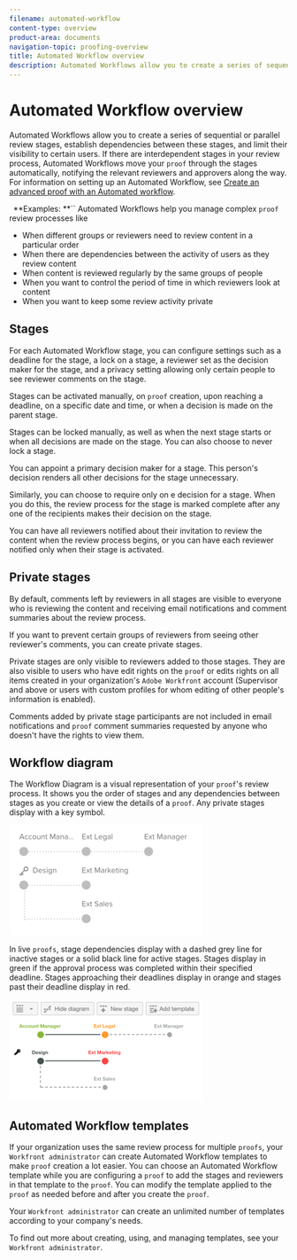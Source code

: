 ```yaml
---
filename: automated-workflow
content-type: overview
product-area: documents
navigation-topic: proofing-overview
title: Automated Workflow overview
description: Automated Workflows allow you to create a series of sequential or parallel review stages, establish dependencies between these stages, and limit their visibility to certain users. If there are interdependent stages in your review process, Automated Workflows move your proof through the stages automatically, notifying the relevant reviewers and approvers along the way. For information on setting up an Automated Workflow, see Create an advanced proof with an Automated workflow.
---
```


# Automated Workflow overview

Automated Workflows allow you to create a series of sequential or parallel review stages, establish dependencies between these stages, and limit their visibility to certain users. If there are interdependent stages in your review process, Automated Workflows move your `proof` through the stages automatically, notifying the relevant reviewers and approvers along the way. For information on setting up an Automated Workflow, see [Create an advanced proof with an Automated workflow](../../../review-and-approve-work/proofing/creating-proofs-within-workfront/create-automated-proof-workflow.md).

` `**Examples: **`` Automated Workflows help you manage complex `proof` review processes like

* When different groups or reviewers need to review content in a particular order 
* When there are dependencies between the activity of users as they review content
* When content is reviewed regularly by the same groups of people
* When you want to control the period of time in which reviewers look at content
* When you want to keep some review activity private

## Stages

For each Automated Workflow stage, you can configure settings such as a deadline for the stage, a lock on a stage, a reviewer set as the decision maker for the stage, and a privacy setting allowing only certain people to see reviewer comments on the stage.

Stages can be activated manually, on `proof` creation, upon reaching a deadline, on a specific date and time, or when a decision is made on the parent stage.

Stages can be locked manually, as well as when the next stage starts or when all decisions are made on the stage. You can also choose to never lock a stage.

You can appoint a primary decision maker for a stage. This person's decision renders all other decisions for the stage unnecessary.

Similarly, you can choose to require only on e decision for a stage. When you do this, the review process for the stage is marked complete after any one of the recipients makes their decision on the stage.

You can have all reviewers notified about their invitation to review the content when the review process begins, or you can have each reviewer notified only when their stage is activated.

## Private stages

By default, comments left by reviewers in all stages are visible to everyone who is reviewing the content and receiving email notifications and comment summaries about the review process.

If you want to prevent certain groups of reviewers from seeing other reviewer's comments, you can create private stages.

Private stages are only visible to reviewers added to those stages. They are also visible to users who have edit rights on the `proof` or edits rights on all items created in your organization's `Adobe Workfront` account (Supervisor and above or users with custom profiles for whom editing of other people's information is enabled).

Comments added by private stage participants are not included in email notifications and `proof` comment summaries requested by anyone who doesn't have the rights to view them.

## Workflow diagram

The Workflow Diagram is a visual representation of your `proof`'s review process. It shows you the order of stages and any dependencies between stages as you create or view the details of a `proof`. Any private stages display with a key symbol.

![intro-to-aw-example-diagram.png](assets/intro-to-aw-example-diagram-350x199.png)

In live `proofs`, stage dependencies display with a dashed grey line for inactive stages or a solid black line for active stages. Stages display in green if the approval process was completed within their specified deadline. Stages approaching their deadlines display in orange and stages past their deadline display in red.

![workflow_2.png](assets/workflow-2-350x183.png)

## Automated Workflow templates

If your organization uses the same review process for multiple `proofs`, your `Workfront administrator` can create Automated Workflow templates to make `proof` creation a lot easier. You can choose an Automated Workflow template while you are configuring a `proof` to add the stages and reviewers in that template to the `proof`. You can modify the template applied to the `proof` as needed before and after you create the `proof`.

Your `Workfront administrator` can create an unlimited number of templates according to your company's needs.

To find out more about creating, using, and managing templates, see your `Workfront administrator`.
